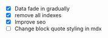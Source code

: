 - [x] Data fade in gradually
- [x] remove all indexes
- [x] Improve seo
- [ ] Change block quote styling in mdx